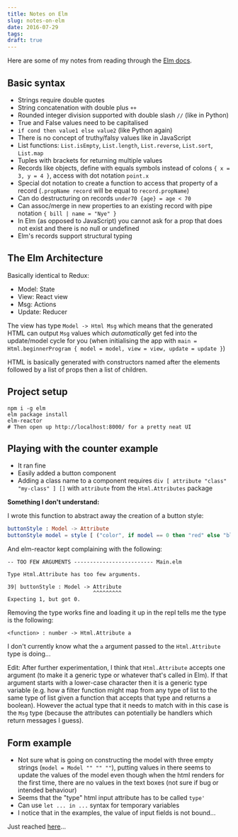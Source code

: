 ```yaml
---
title: Notes on Elm
slug: notes-on-elm
date: 2016-07-29
tags: 
draft: true
---
```


Here are some of my notes from reading through the [Elm docs](http://guide.elm-lang.org/).

<!--more-->

## Basic syntax

- Strings require double quotes
- String concatenation with double plus `++`
- Rounded integer division supported with double slash `//` (like in Python)
- True and False values need to be capitalised
- `if cond then value1 else value2` (like Python again)
- There is no concept of truthy/falsy values like in JavaScript
- List functions: `List.isEmpty`, `List.length`, `List.reverse`, `List.sort`, `List.map`
- Tuples with brackets for returning multiple values
- Records like objects, define with equals symbols instead of colons `{ x = 3, y = 4 }`, access with dot notation `point.x`
- Special dot notation to create a function to access that property of a record (`.propName record` will be equal to `record.propName`)
- Can do destructuring on records `under70 {age} = age < 70`
- Can assoc/merge in new properties to an existing record with pipe notation `{ bill | name = "Nye" }`
- In Elm (as opposed to JavaScript) you cannot ask for a prop that does not exist and there is no null or undefined
- Elm's records support structural typing

## The Elm Architecture

Basically identical to Redux:

- Model: State
- View: React view
- Msg: Actions
- Update: Reducer

The view has type `Model -> Html Msg` which means that the generated HTML can output `Msg` values which *automatically* get fed into the update/model cycle for you (when initialising the app with `main = Html.beginnerProgram { model = model, view = view, update = update }`)

HTML is basically generated with constructors named after the elements followed by a list of props then a list of children.

## Project setup

```
npm i -g elm
elm package install
elm-reactor
# Then open up http://localhost:8000/ for a pretty neat UI
```

## Playing with the counter example

- It ran fine
- Easily added a button component
- Adding a class name to a component requires `div [ attribute "class" "my-class" ] []` with `attribute` from the `Html.Attributes` package


**Something I don't understand:** 

I wrote this function to abstract away the creation of a button style:

```elm
buttonStyle : Model -> Attribute
buttonStyle model = style [ ("color", if model == 0 then "red" else "black") ]
```

And elm-reactor kept complaining with the following:

```
-- TOO FEW ARGUMENTS ------------------------- Main.elm

Type Html.Attribute has too few arguments.

39| buttonStyle : Model -> Attribute
                           ^^^^^^^^^
Expecting 1, but got 0.
```

Removing the type works fine and loading it up in the repl tells me the type is the following:

```
<function> : number -> Html.Attribute a
```

I don't currently know what the `a` argument passed to the `Html.Attribute` type is doing...

Edit: After further experimentation, I think that `Html.Attribute` accepts one argument (to make it a generic type or whatever that's called in Elm). If that argument starts with a lower-case character then it is a generic type variable (e.g. how a filter function might map from any type of list to the same type of list given a function that accepts that type and returns a boolean). However the actual type that it needs to match with in this case is the `Msg` type (because the attributes can potentially be handlers which return messages I guess).

## Form example

- Not sure what is going on constructing the model with three empty strings (`model = Model "" "" ""`), putting values in there seems to update the values of the model even though when the html renders for the first time, there are no values in the text boxes (not sure if bug or intended behaviour)
- Seems that the "type" html input attribute has to be called `type'`
- Can use `let ... in ...` syntax for temporary variables
- I notice that in the examples, the value of input fields is not bound...

Just reached [here](http://guide.elm-lang.org/architecture/effects/random.html)...
